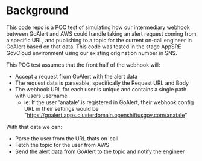# Background

This code repo is a POC test of simulating how our intermediary webhook between GoAlert and AWS could handle taking an alert request coming from a specific URL, and publishing to a topic for the current on-call engineer in GoAlert based on that data. This code was tested in the stage AppSRE GovCloud environment using our existing origination number in SNS.

This POC test assumes that the front half of the webhook will:
* Accept a request from GoAlert with the alert data
* The request data is parseable, specifically the Request URL and Body
* The webhook URL for each user is unique and contains a single path with users username
    * ie: If the user 'anatale' is registered in GoAlert, their webhook config URL in their settings
		  would be "https://goalert.apps.clusterdomain.openshiftusgov.com/anatale"

With that data we can:
* Parse the user from the URL thats on-call
* Fetch the topic for the user from AWS
* Send the alert data from GoAlert to the topic and notify the engineer
